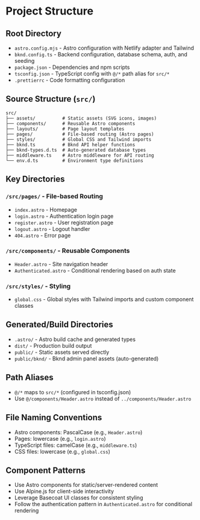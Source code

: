 # Project Structure

## Root Directory

- `astro.config.mjs` - Astro configuration with Netlify adapter and Tailwind
- `bknd.config.ts` - Backend configuration, database schema, auth, and seeding
- `package.json` - Dependencies and npm scripts
- `tsconfig.json` - TypeScript config with `@/*` path alias for `src/*`
- `.prettierrc` - Code formatting configuration

## Source Structure (`src/`)

```
src/
├── assets/          # Static assets (SVG icons, images)
├── components/      # Reusable Astro components
├── layouts/         # Page layout templates
├── pages/           # File-based routing (Astro pages)
├── styles/          # Global CSS and Tailwind imports
├── bknd.ts          # Bknd API helper functions
├── bknd-types.d.ts  # Auto-generated database types
├── middleware.ts    # Astro middleware for API routing
└── env.d.ts         # Environment type definitions
```

## Key Directories

### `/src/pages/` - File-based Routing

- `index.astro` - Homepage
- `login.astro` - Authentication login page
- `register.astro` - User registration page
- `logout.astro` - Logout handler
- `404.astro` - Error page

### `/src/components/` - Reusable Components

- `Header.astro` - Site navigation header
- `Authenticated.astro` - Conditional rendering based on auth state

### `/src/styles/` - Styling

- `global.css` - Global styles with Tailwind imports and custom component classes

## Generated/Build Directories

- `.astro/` - Astro build cache and generated types
- `dist/` - Production build output
- `public/` - Static assets served directly
- `public/bknd/` - Bknd admin panel assets (auto-generated)

## Path Aliases

- `@/*` maps to `src/*` (configured in tsconfig.json)
- Use `@/components/Header.astro` instead of `../components/Header.astro`

## File Naming Conventions

- Astro components: PascalCase (e.g., `Header.astro`)
- Pages: lowercase (e.g., `login.astro`)
- TypeScript files: camelCase (e.g., `middleware.ts`)
- CSS files: lowercase (e.g., `global.css`)

## Component Patterns

- Use Astro components for static/server-rendered content
- Use Alpine.js for client-side interactivity
- Leverage Basecoat UI classes for consistent styling
- Follow the authentication pattern in `Authenticated.astro` for conditional rendering
